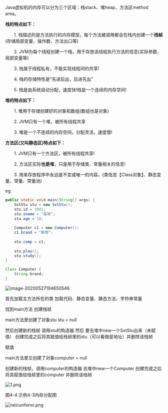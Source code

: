 Java虚拟机的内存可以分为三个区域：栈stack、堆heap、方法区method area。

**栈的特点如下：**

　　1. 栈描述的是方法执行的内存模型。每个方法被调用都会在栈内创建一个**栈帧**(存储局部变量、操作数、方法出口等)

　　2. JVM为每个线程创建一个栈，用于存放该线程执行方法的信息(实际参数、局部变量等)

　　3. 栈属于线程私有，不能实现线程间的共享!

　　4. 栈的存储特性是“先进后出，后进先出”

　　5. 栈是由系统自动分配，速度快!栈是一个连续的内存空间!

**堆的特点如下：**

　　1. 堆用于存储创建好的对象和数组(数组也是对象)

　　2. JVM只有一个堆，被所有线程共享

　　3. 堆是一个不连续的内存空间，分配灵活，速度慢!

**方法区(又叫静态区)特点如下：**

　　1. JVM只有一个方法区，被所有线程共享!

　　2. 方法区实际**也是堆**，只是用于存储类、常量相关的信息!

　　3. 用来存放程序中永远是不变或唯一的内容。(类信息【Class对象】、静态变量、常量、常量池)



eg.

```java
public static void main(String[] args) {
    SxtStu stu = new SxtStu();
    stu.id = 1001;
    stu.sname = "高琦";
    stu.age = 18;
    
    Computer c1 = new Computer();
    c1.brand = "联想";
    
    stu.comp = c1;
    
    stu.play();
    stu.study();
}

Class Computer {
    String brand;
}

```

![image-20200527194650546](C:\Users\WANG\AppData\Roaming\Typora\typora-user-images\image-20200527194650546.png)

首先加载主方法所在的类 加载代码、静态变量、静态方法、字符串常量

找到main方法 创建栈帧

main方法里创建了对象stu stu = null 

然后创建新的栈帧 调用stu的构造器 然后 要去堆中new一个SxtStu出来（未赋值） 创建完成之后将其赋值给栈帧里的stu（可以看做是地址）并删除该栈帧

赋值

main方法里又创建了对象computer = null

创建新的栈帧，调用computer的构造器 去堆中new一个Computer 创建完成之后将其赋值给栈帧里的computer 并删除该栈帧







![1.png](https://www.sxt.cn/360shop/Public/admin/UEditor/20170516/1494925174358420.png)

图4-4 示例4-3内存分配图

![neicunfenxi.png](https://www.sxt.cn/360shop/Public/admin/UEditor/20171026/1509008324820095.png)